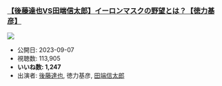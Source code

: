 ### [【後藤達也VS田端信太郎】イーロンマスクの野望とは？【徳力基彦】](https://www.youtube.com/watch?v=TrtCC4QtIFI)
[![](https://img.youtube.com/vi/TrtCC4QtIFI/hqdefault.jpg)](https://www.youtube.com/watch?v=TrtCC4QtIFI)
-   公開日: 2023-09-07
-   視聴数: 113,905
-   **いいね数: 1,247**
-   出演者: [後藤達也](/rehacq_fan/people/後藤達也 "wikilink"), 徳力基彦, [田端信太郎](/rehacq_fan/people/田端信太郎 "wikilink")
